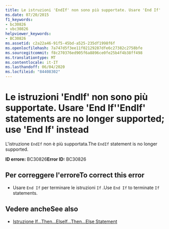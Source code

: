 ```yaml
---
title: Le istruzioni 'EndIf' non sono più supportate. Usare 'End If'
ms.date: 07/20/2015
f1_keywords:
- bc30826
- vbc30826
helpviewer_keywords:
- BC30826
ms.assetid: c2a22a46-91f5-45bd-a525-235df1998f6f
ms.openlocfilehash: 7a747d5f3ee11f02129287dfe6c27382c2758bfe
ms.sourcegitcommit: f8c270376ed905f6a8896ce0fe25b4f4b38ff498
ms.translationtype: MT
ms.contentlocale: it-IT
ms.lasthandoff: 06/04/2020
ms.locfileid: "84408302"
---
```

# <a name="endif-statements-are-no-longer-supported-use-end-if-instead"></a><span data-ttu-id="f33a2-102">Le istruzioni 'EndIf' non sono più supportate. Usare 'End If'</span><span class="sxs-lookup"><span data-stu-id="f33a2-102">'EndIf' statements are no longer supported; use 'End If' instead</span></span>
<span data-ttu-id="f33a2-103">L'istruzione `EndIf` non è più supportata.</span><span class="sxs-lookup"><span data-stu-id="f33a2-103">The `EndIf` statement is no longer supported.</span></span>  
  
 <span data-ttu-id="f33a2-104">**ID errore:** BC30826</span><span class="sxs-lookup"><span data-stu-id="f33a2-104">**Error ID:** BC30826</span></span>  
  
## <a name="to-correct-this-error"></a><span data-ttu-id="f33a2-105">Per correggere l'errore</span><span class="sxs-lookup"><span data-stu-id="f33a2-105">To correct this error</span></span>  
  
- <span data-ttu-id="f33a2-106">Usare `End If` per terminare le istruzioni `If` .</span><span class="sxs-lookup"><span data-stu-id="f33a2-106">Use `End If` to terminate `If` statements.</span></span>  
  
## <a name="see-also"></a><span data-ttu-id="f33a2-107">Vedere anche</span><span class="sxs-lookup"><span data-stu-id="f33a2-107">See also</span></span>

- [<span data-ttu-id="f33a2-108">Istruzione If...Then...Else</span><span class="sxs-lookup"><span data-stu-id="f33a2-108">If...Then...Else Statement</span></span>](../language-reference/statements/if-then-else-statement.md)
